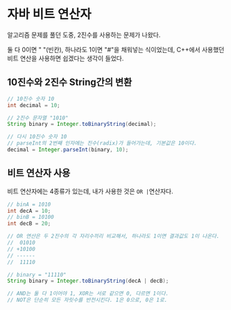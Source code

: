 # 자바 비트 연산자

알고리즘 문제를 풀던 도중, 2진수를 사용하는 문제가 나왔다.

둘 다 0이면 " "(빈칸), 하나라도 1이면 "#"을 채워넣는 식이었는데, C++에서 사용했던 비트 연산을 사용하면 쉽겠다는 생각이 들었다.

## 10진수와 2진수 String간의 변환

```Java
// 10진수 숫자 10
int decimal = 10;

// 2진수 문자열 "1010"
String binary = Integer.toBinaryString(decimal);

// 다시 10진수 숫자 10
// parseInt의 2번째 인자에는 진수(radix)가 들어가는데, 기본값은 10이다.
decimal = Integer.parseInt(binary, 10);
```

## 비트 연산자 사용

비트 연산자에는 4종류가 있는데, 내가 사용한 것은 `OR |`연산자다.

```Java
// binA = 1010
int decA = 10;
// binB = 10100
int decB = 20;

// OR 연산은 두 2진수의 각 자리수끼리 비교해서, 하나라도 1이면 결과값도 1이 나온다.
//  01010
// +10100
// ------
//  11110

// binary = "11110"
String binary = Integer.toBinaryString(decA | decB);

// AND는 둘 다 1이어야 1, XOR는 서로 같으면 0, 다르면 1이다.
// NOT은 단순히 모든 자릿수를 반전시킨다. 1은 0으로, 0은 1로.
```
